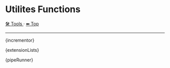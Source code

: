 # Utilites Functions

<!-- TEMPLATE toolHeader 2 -->
[🛠️ Tools ](./index.md) &middot; [⬅ Top ](../index.md)
<hr />

{incrementor}

{extensionLists}

{pipeRunner}
